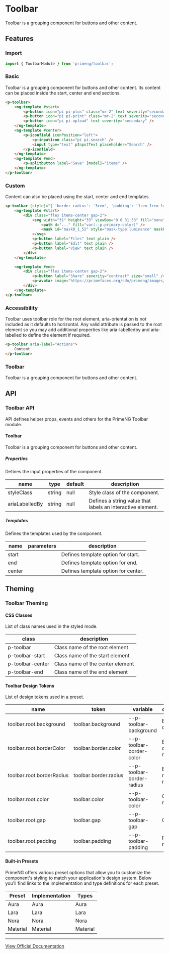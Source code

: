 # Toolbar

Toolbar is a grouping component for buttons and other content.

## Features

### Import

```typescript
import { ToolbarModule } from 'primeng/toolbar';
```

### Basic

Toolbar is a grouping component for buttons and other content. Its content can be placed inside the start, center and end sections.

```html
<p-toolbar>
    <ng-template #start>
        <p-button icon="pi pi-plus" class="mr-2" text severity="secondary" />
        <p-button icon="pi pi-print" class="mr-2" text severity="secondary" />
        <p-button icon="pi pi-upload" text severity="secondary" />
    </ng-template>
    <ng-template #center>
        <p-iconfield iconPosition="left">
            <p-inputicon class="pi pi-search" />
            <input type="text" pInputText placeholder="Search" />
        </p-iconfield>
    </ng-template>
    <ng-template #end>
        <p-splitbutton label="Save" [model]="items" />
    </ng-template>
</p-toolbar>
```

### Custom

Content can also be placed using the start, center and end templates.

```html
<p-toolbar [style]="{ 'border-radius': '3rem', 'padding': '1rem 1rem 1rem 1.5rem' }">
    <ng-template #start>
        <div class="flex items-center gap-2">
            <svg width="31" height="33" viewBox="0 0 31 33" fill="none" xmlns="http://www.w3.org/2000/svg" style="width: 2rem; margin-right: 1rem">
                <path d="..." fill="var(--p-primary-color)" />
                <mask id="mask0_1_52" style="mask-type:luminance" maskUnits="userSpaceOnUse" x="0" y="0" width="31" height="33"></mask>
            </svg>
            <p-button label="Files" text plain />
            <p-button label="Edit" text plain />
            <p-button label="View" text plain />
        </div>
    </ng-template>

    <ng-template #end>
        <div class="flex items-center gap-2">
            <p-button label="Share" severity="contrast" size="small" />
            <p-avatar image="https://primefaces.org/cdn/primeng/images/demo/avatar/amyelsner.png" [style]="{ width: '32px', height: '32px' }" />
        </div>
    </ng-template>
</p-toolbar>
```

### Accessibility

Toolbar uses toolbar role for the root element, aria-orientation is not included as it defaults to horizontal. Any valid attribute is passed to the root element so you may add additional properties like aria-labelledby and aria-labelled to define the element if required.

```html
<p-toolbar aria-label="Actions">
    Content
</p-toolbar>
```

### Toolbar

Toolbar is a grouping component for buttons and other content.

## API

### Toolbar API

API defines helper props, events and others for the PrimeNG Toolbar module.

#### Toolbar

Toolbar is a grouping component for buttons and other content.

##### Properties

Defines the input properties of the component.

| name | type | default | description |
| --- | --- | --- | --- |
| styleClass | string | null | Style class of the component. |
| ariaLabelledBy | string | null | Defines a string value that labels an interactive element. |

##### Templates

Defines the templates used by the component.

| name | parameters | description |
| --- | --- | --- |
| start |  | Defines template option for start. |
| end |  | Defines template option for end. |
| center |  | Defines template option for center. |

## Theming

### Toolbar Theming

#### CSS Classes

List of class names used in the styled mode.

| class | description |
| --- | --- |
| p-toolbar | Class name of the root element |
| p-toolbar-start | Class name of the start element |
| p-toolbar-center | Class name of the center element |
| p-toolbar-end | Class name of the end element |

#### Toolbar Design Tokens

List of design tokens used in a preset.

| name | token | variable | description |
| --- | --- | --- | --- |
| toolbar.root.background | toolbar.background | --p-toolbar-background | Background of root |
| toolbar.root.borderColor | toolbar.border.color | --p-toolbar-border-color | Border color of root |
| toolbar.root.borderRadius | toolbar.border.radius | --p-toolbar-border-radius | Border radius of root |
| toolbar.root.color | toolbar.color | --p-toolbar-color | Color of root |
| toolbar.root.gap | toolbar.gap | --p-toolbar-gap | Gap of root |
| toolbar.root.padding | toolbar.padding | --p-toolbar-padding | Padding of root |

#### Built-in Presets

PrimeNG offers various preset options that allow you to customize the component's styling to match your application's design system. Below you'll find links to the implementation and type definitions for each preset.

| Preset | Implementation | Types |
| --- | --- | --- |
| Aura | Aura | Aura |
| Lara | Lara | Lara |
| Nora | Nora | Nora |
| Material | Material | Material |

---

[View Official Documentation](https://primeng.org/toolbar)
